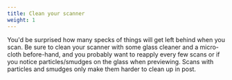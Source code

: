 ```yaml
---
title: Clean your scanner
weight: 1
---
```


You'd be surprised how many specks of things will get left behind when you scan. Be sure to clean your scanner with some glass cleaner and a micro-cloth before-hand, and you probably want to reapply every few scans or if you notice particles/smudges on the glass when previewing. Scans with particles and smudges only make them harder to clean up in post.
